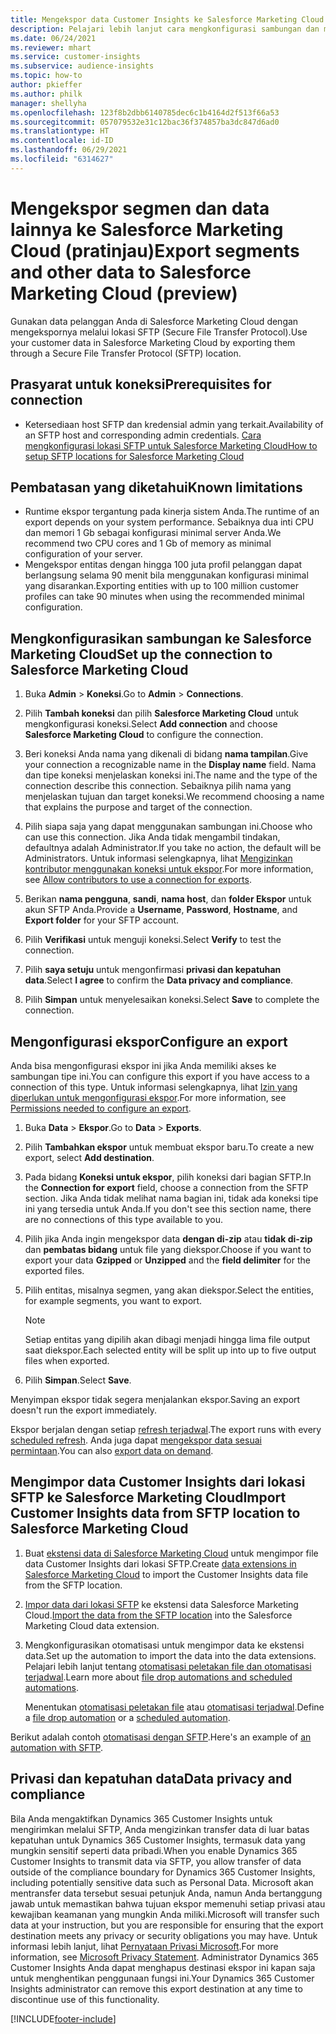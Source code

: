 ```yaml
---
title: Mengekspor data Customer Insights ke Salesforce Marketing Cloud
description: Pelajari lebih lanjut cara mengkonfigurasi sambungan dan mengekspor ke Salesforce Marketing Cloud.
ms.date: 06/24/2021
ms.reviewer: mhart
ms.service: customer-insights
ms.subservice: audience-insights
ms.topic: how-to
author: pkieffer
ms.author: philk
manager: shellyha
ms.openlocfilehash: 123f8b2dbb6140785dec6c1b4164d2f513f66a53
ms.sourcegitcommit: 057079532e31c12bac36f374857ba3dc847d6ad0
ms.translationtype: HT
ms.contentlocale: id-ID
ms.lasthandoff: 06/29/2021
ms.locfileid: "6314627"
---
```

# <a name="export-segments-and-other-data-to-salesforce-marketing-cloud-preview"></a><span data-ttu-id="11b77-103">Mengekspor segmen dan data lainnya ke Salesforce Marketing Cloud (pratinjau)</span><span class="sxs-lookup"><span data-stu-id="11b77-103">Export segments and other data to Salesforce Marketing Cloud (preview)</span></span>

<span data-ttu-id="11b77-104">Gunakan data pelanggan Anda di Salesforce Marketing Cloud dengan mengekspornya melalui lokasi SFTP (Secure File Transfer Protocol).</span><span class="sxs-lookup"><span data-stu-id="11b77-104">Use your customer data in Salesforce Marketing Cloud by exporting them through a Secure File Transfer Protocol (SFTP) location.</span></span>

## <a name="prerequisites-for-connection"></a><span data-ttu-id="11b77-105">Prasyarat untuk koneksi</span><span class="sxs-lookup"><span data-stu-id="11b77-105">Prerequisites for connection</span></span>

- <span data-ttu-id="11b77-106">Ketersediaan host SFTP dan kredensial admin yang terkait.</span><span class="sxs-lookup"><span data-stu-id="11b77-106">Availability of an SFTP host and corresponding admin credentials.</span></span> [<span data-ttu-id="11b77-107">Cara mengkonfigurasi lokasi SFTP untuk Salesforce Marketing Cloud</span><span class="sxs-lookup"><span data-stu-id="11b77-107">How to setup SFTP locations for Salesforce Marketing Cloud</span></span>](https://help.salesforce.com/articleView?id=sf.mc_es_configure_enhanced_ftp.htm&type=5) 

## <a name="known-limitations"></a><span data-ttu-id="11b77-108">Pembatasan yang diketahui</span><span class="sxs-lookup"><span data-stu-id="11b77-108">Known limitations</span></span>

- <span data-ttu-id="11b77-109">Runtime ekspor tergantung pada kinerja sistem Anda.</span><span class="sxs-lookup"><span data-stu-id="11b77-109">The runtime of an export depends on your system performance.</span></span> <span data-ttu-id="11b77-110">Sebaiknya dua inti CPU dan memori 1 Gb sebagai konfigurasi minimal server Anda.</span><span class="sxs-lookup"><span data-stu-id="11b77-110">We recommend two CPU cores and 1 Gb of memory as minimal configuration of your server.</span></span> 
- <span data-ttu-id="11b77-111">Mengekspor entitas dengan hingga 100 juta profil pelanggan dapat berlangsung selama 90 menit bila menggunakan konfigurasi minimal yang disarankan.</span><span class="sxs-lookup"><span data-stu-id="11b77-111">Exporting entities with up to 100 million customer profiles can take 90 minutes when using the recommended minimal configuration.</span></span> 

## <a name="set-up-the-connection-to-salesforce-marketing-cloud"></a><span data-ttu-id="11b77-112">Mengkonfigurasikan sambungan ke Salesforce Marketing Cloud</span><span class="sxs-lookup"><span data-stu-id="11b77-112">Set up the connection to Salesforce Marketing Cloud</span></span>

1. <span data-ttu-id="11b77-113">Buka **Admin** > **Koneksi**.</span><span class="sxs-lookup"><span data-stu-id="11b77-113">Go to **Admin** > **Connections**.</span></span>

1. <span data-ttu-id="11b77-114">Pilih **Tambah koneksi** dan pilih **Salesforce Marketing Cloud** untuk mengkonfigurasi koneksi.</span><span class="sxs-lookup"><span data-stu-id="11b77-114">Select **Add connection** and choose **Salesforce Marketing Cloud** to configure the connection.</span></span>

1. <span data-ttu-id="11b77-115">Beri koneksi Anda nama yang dikenali di bidang **nama tampilan**.</span><span class="sxs-lookup"><span data-stu-id="11b77-115">Give your connection a recognizable name in the **Display name** field.</span></span> <span data-ttu-id="11b77-116">Nama dan tipe koneksi menjelaskan koneksi ini.</span><span class="sxs-lookup"><span data-stu-id="11b77-116">The name and the type of the connection describe this connection.</span></span> <span data-ttu-id="11b77-117">Sebaiknya pilih nama yang menjelaskan tujuan dan target koneksi.</span><span class="sxs-lookup"><span data-stu-id="11b77-117">We recommend choosing a name that explains the purpose and target of the connection.</span></span>

1. <span data-ttu-id="11b77-118">Pilih siapa saja yang dapat menggunakan sambungan ini.</span><span class="sxs-lookup"><span data-stu-id="11b77-118">Choose who can use this connection.</span></span> <span data-ttu-id="11b77-119">Jika Anda tidak mengambil tindakan, defaultnya adalah Administrator.</span><span class="sxs-lookup"><span data-stu-id="11b77-119">If you take no action, the default will be Administrators.</span></span> <span data-ttu-id="11b77-120">Untuk informasi selengkapnya, lihat [Mengizinkan kontributor menggunakan koneksi untuk ekspor](connections.md#allow-contributors-to-use-a-connection-for-exports).</span><span class="sxs-lookup"><span data-stu-id="11b77-120">For more information, see [Allow contributors to use a connection for exports](connections.md#allow-contributors-to-use-a-connection-for-exports).</span></span>

1. <span data-ttu-id="11b77-121">Berikan **nama pengguna**, **sandi**, **nama host**, dan **folder Ekspor** untuk akun SFTP Anda.</span><span class="sxs-lookup"><span data-stu-id="11b77-121">Provide a **Username**, **Password**, **Hostname**, and **Export folder** for your SFTP account.</span></span>

1. <span data-ttu-id="11b77-122">Pilih **Verifikasi** untuk menguji koneksi.</span><span class="sxs-lookup"><span data-stu-id="11b77-122">Select **Verify** to test the connection.</span></span>

1. <span data-ttu-id="11b77-123">Pilih **saya setuju** untuk mengonfirmasi **privasi dan kepatuhan data**.</span><span class="sxs-lookup"><span data-stu-id="11b77-123">Select **I agree** to confirm the **Data privacy and compliance**.</span></span>

1. <span data-ttu-id="11b77-124">Pilih **Simpan** untuk menyelesaikan koneksi.</span><span class="sxs-lookup"><span data-stu-id="11b77-124">Select **Save** to complete the connection.</span></span>

## <a name="configure-an-export"></a><span data-ttu-id="11b77-125">Mengonfigurasi ekspor</span><span class="sxs-lookup"><span data-stu-id="11b77-125">Configure an export</span></span>

<span data-ttu-id="11b77-126">Anda bisa mengonfigurasi ekspor ini jika Anda memiliki akses ke sambungan tipe ini.</span><span class="sxs-lookup"><span data-stu-id="11b77-126">You can configure this export if you have access to a connection of this type.</span></span> <span data-ttu-id="11b77-127">Untuk informasi selengkapnya, lihat [Izin yang diperlukan untuk mengonfigurasi ekspor](export-destinations.md#set-up-a-new-export).</span><span class="sxs-lookup"><span data-stu-id="11b77-127">For more information, see [Permissions needed to configure an export](export-destinations.md#set-up-a-new-export).</span></span>

1. <span data-ttu-id="11b77-128">Buka **Data** > **Ekspor**.</span><span class="sxs-lookup"><span data-stu-id="11b77-128">Go to **Data** > **Exports**.</span></span>

1. <span data-ttu-id="11b77-129">Pilih **Tambahkan ekspor** untuk membuat ekspor baru.</span><span class="sxs-lookup"><span data-stu-id="11b77-129">To create a new export, select **Add destination**.</span></span>

1. <span data-ttu-id="11b77-130">Pada bidang **Koneksi untuk ekspor**, pilih koneksi dari bagian SFTP.</span><span class="sxs-lookup"><span data-stu-id="11b77-130">In the **Connection for export** field, choose a connection from the SFTP section.</span></span> <span data-ttu-id="11b77-131">Jika Anda tidak melihat nama bagian ini, tidak ada koneksi tipe ini yang tersedia untuk Anda.</span><span class="sxs-lookup"><span data-stu-id="11b77-131">If you don't see this section name, there are no connections of this type available to you.</span></span>

1. <span data-ttu-id="11b77-132">Pilih jika Anda ingin mengekspor data **dengan di-zip** atau **tidak di-zip** dan **pembatas bidang** untuk file yang diekspor.</span><span class="sxs-lookup"><span data-stu-id="11b77-132">Choose if you want to export your data **Gzipped** or **Unzipped** and the **field delimiter** for the exported files.</span></span>

1. <span data-ttu-id="11b77-133">Pilih entitas, misalnya segmen, yang akan diekspor.</span><span class="sxs-lookup"><span data-stu-id="11b77-133">Select the entities, for example segments, you want to export.</span></span>

   > [!NOTE]
   > <span data-ttu-id="11b77-134">Setiap entitas yang dipilih akan dibagi menjadi hingga lima file output saat diekspor.</span><span class="sxs-lookup"><span data-stu-id="11b77-134">Each selected entity will be split up into up to five output files when exported.</span></span> 

1. <span data-ttu-id="11b77-135">Pilih **Simpan**.</span><span class="sxs-lookup"><span data-stu-id="11b77-135">Select **Save**.</span></span>

<span data-ttu-id="11b77-136">Menyimpan ekspor tidak segera menjalankan ekspor.</span><span class="sxs-lookup"><span data-stu-id="11b77-136">Saving an export doesn't run the export immediately.</span></span>

<span data-ttu-id="11b77-137">Ekspor berjalan dengan setiap [refresh terjadwal](system.md#schedule-tab).</span><span class="sxs-lookup"><span data-stu-id="11b77-137">The export runs with every [scheduled refresh](system.md#schedule-tab).</span></span> <span data-ttu-id="11b77-138">Anda juga dapat [mengekspor data sesuai permintaan](export-destinations.md#run-exports-on-demand).</span><span class="sxs-lookup"><span data-stu-id="11b77-138">You can also [export data on demand](export-destinations.md#run-exports-on-demand).</span></span> 

## <a name="import-customer-insights-data-from-sftp-location-to-salesforce-marketing-cloud"></a><span data-ttu-id="11b77-139">Mengimpor data Customer Insights dari lokasi SFTP ke Salesforce Marketing Cloud</span><span class="sxs-lookup"><span data-stu-id="11b77-139">Import Customer Insights data from SFTP location to Salesforce Marketing Cloud</span></span>

1. <span data-ttu-id="11b77-140">Buat [ekstensi data di Salesforce Marketing Cloud](https://help.salesforce.com/articleView?id=sf.mc_es_create_data_extension.htm&type=5) untuk mengimpor file data Customer Insights dari lokasi SFTP.</span><span class="sxs-lookup"><span data-stu-id="11b77-140">Create [data extensions in Salesforce Marketing Cloud](https://help.salesforce.com/articleView?id=sf.mc_es_create_data_extension.htm&type=5) to import the Customer Insights data file from the SFTP location.</span></span>

2. <span data-ttu-id="11b77-141">[Impor data dari lokasi SFTP](https://help.salesforce.com/articleView?id=sf.mc_es_import_data_extension_classic.htm&type=5) ke ekstensi data Salesforce Marketing Cloud.</span><span class="sxs-lookup"><span data-stu-id="11b77-141">[Import the data from the SFTP location](https://help.salesforce.com/articleView?id=sf.mc_es_import_data_extension_classic.htm&type=5) into the Salesforce Marketing Cloud data extension.</span></span> 

3. <span data-ttu-id="11b77-142">Mengkonfigurasikan otomatisasi untuk mengimpor data ke ekstensi data.</span><span class="sxs-lookup"><span data-stu-id="11b77-142">Set up the automation to import the data into the data extensions.</span></span> <span data-ttu-id="11b77-143">Pelajari lebih lanjut tentang [otomatisasi peletakan file dan otomatisasi terjadwal](https://help.salesforce.com/articleView?id=sf.mc_as_triggered_automations.htm&type=5).</span><span class="sxs-lookup"><span data-stu-id="11b77-143">Learn more about [file drop automations and scheduled automations](https://help.salesforce.com/articleView?id=sf.mc_as_triggered_automations.htm&type=5).</span></span>

   <span data-ttu-id="11b77-144">Menentukan [otomatisasi peletakan file](https://help.salesforce.com/articleView?id=sf.mc_as_define_a_triggered_automation.htm&type=5) atau  [otomatisasi terjadwal](https://help.salesforce.com/articleView?id=sf.mc_as_define_a_scheduled_automation.htm&type=5).</span><span class="sxs-lookup"><span data-stu-id="11b77-144">Define a [file drop automation](https://help.salesforce.com/articleView?id=sf.mc_as_define_a_triggered_automation.htm&type=5) or a  [scheduled automation](https://help.salesforce.com/articleView?id=sf.mc_as_define_a_scheduled_automation.htm&type=5).</span></span> 

<span data-ttu-id="11b77-145">Berikut adalah contoh [otomatisasi dengan SFTP](https://help.salesforce.com/articleView?id=sf.mc_as_ftp_and_triggered_automation_scenario.htm&type=5).</span><span class="sxs-lookup"><span data-stu-id="11b77-145">Here's an example of [an automation with SFTP](https://help.salesforce.com/articleView?id=sf.mc_as_ftp_and_triggered_automation_scenario.htm&type=5).</span></span>

## <a name="data-privacy-and-compliance"></a><span data-ttu-id="11b77-146">Privasi dan kepatuhan data</span><span class="sxs-lookup"><span data-stu-id="11b77-146">Data privacy and compliance</span></span>

<span data-ttu-id="11b77-147">Bila Anda mengaktifkan Dynamics 365 Customer Insights untuk mengirimkan melalui SFTP, Anda mengizinkan transfer data di luar batas kepatuhan untuk Dynamics 365 Customer Insights, termasuk data yang mungkin sensitif seperti data pribadi.</span><span class="sxs-lookup"><span data-stu-id="11b77-147">When you enable Dynamics 365 Customer Insights to transmit data via SFTP, you allow transfer of data outside of the compliance boundary for Dynamics 365 Customer Insights, including potentially sensitive data such as Personal Data.</span></span> <span data-ttu-id="11b77-148">Microsoft akan mentransfer data tersebut sesuai petunjuk Anda, namun Anda bertanggung jawab untuk memastikan bahwa tujuan ekspor memenuhi setiap privasi atau kewajiban keamanan yang mungkin Anda miliki.</span><span class="sxs-lookup"><span data-stu-id="11b77-148">Microsoft will transfer such data at your instruction, but you are responsible for ensuring that the export destination meets any privacy or security obligations you may have.</span></span> <span data-ttu-id="11b77-149">Untuk informasi lebih lanjut, lihat [Pernyataan Privasi Microsoft](https://go.microsoft.com/fwlink/?linkid=396732).</span><span class="sxs-lookup"><span data-stu-id="11b77-149">For more information, see [Microsoft Privacy Statement](https://go.microsoft.com/fwlink/?linkid=396732).</span></span>
<span data-ttu-id="11b77-150">Administrator Dynamics 365 Customer Insights Anda dapat menghapus destinasi ekspor ini kapan saja untuk menghentikan penggunaan fungsi ini.</span><span class="sxs-lookup"><span data-stu-id="11b77-150">Your Dynamics 365 Customer Insights administrator can remove this export destination at any time to discontinue use of this functionality.</span></span>

[!INCLUDE[footer-include](../includes/footer-banner.md)]
